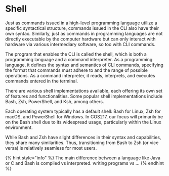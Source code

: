 # Shell

Just as commands issued in a high-level programming language utilize a specific syntactical structure, commands issued in the CLI also have their own syntax. Similarly, just as commands in programming languages are not directly executable by the computer hardware but can only interact with hardware via various intermediary software, so too with CLI commands.

The program that enables the CLI is called the shell, which is both a programming language and a command interpreter. As a programming language, it defines the syntax and semantics of CLI commands, specifying the format that commands must adhere to and the range of possible operations. As a command interpreter, it reads, interprets, and executes commands entered in the terminal.

There are various shell implementations available, each offering its own set of features and functionalities. Some popular shell implementations include Bash, Zsh, PowerShell, and Ksh, among others.

Each operating system typically has a default shell: Bash for Linux, Zsh for macOS, and PowerShell for Windows. In COS217, our focus will primarily be on the Bash shell due to its widespread usage, particularly within the Linux environment.

While Bash and Zsh have slight differences in their syntax and capabilities, they share many similarities. Thus, transitioning from Bash to Zsh (or vice versa) is relatively seamless for most users.&#x20;



{% hint style="info" %}
The main difference between a language like Java or C and Bash is compiled vs interpreted. writing programs vs ...
{% endhint %}

